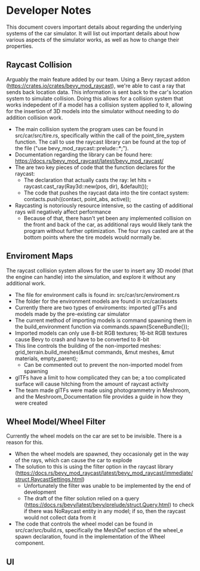 # Developer Notes

This document covers important details about regarding the underlying systems of the car simulator. It will list out important details about how various aspects of the simulator works, as well as how to change their properties.

## Raycast Collision

Arguably the main feature added by our team. Using a Bevy raycast addon (https://crates.io/crates/bevy_mod_raycast), we're able to cast a ray that sends back location data. This information is sent back to the car's location
system to simulate collision. Doing this allows for a collision system that works indepedent of if a model has a collision system applied to it, allowing for the insertion of 3D models into the simulator without needing to
do addition collision work.
-  The main collision system the program uses can be found in src/car/src/tire.rs, specifically within the call of the point_tire_system function. The call to use the raycast library can be found at the top of
the file ("use bevy_mod_raycast::prelude::*;").
- Documentation regarding the library can be found here: https://docs.rs/bevy_mod_raycast/latest/bevy_mod_raycast/
- The are two key pieces of code that the function declares for the raycast:
  - The declaration that actually casts the ray: let hits = raycast.cast_ray(Ray3d::new(pos, dir), &default());
  - The code that pushes the raycast data into the tire contact system: contacts.push((contact, point_abs, active));
- Raycasting is notoriously resource intensive, so the casting of additional rays will negatively affect performance
  - Because of that, there hasn't yet been any implemented collision on the front and back of the car, as additional rays would likely tank the program without further optimization. The four rays casted are at the bottom points where the tire models would normally be.   

## Enviroment Maps 
The raycast collision system allows for the user to insert any 3D model (that the engine can handle) into the simulation, and explore it without any additional work.
- The file for environment calls is found in: src/car/src/enviroment.rs
- The folder for the environment models are found in src/car/assets
- Currently there are two types of enviroments: imported glTFs and models made by the pre-existing car simulator
- The current method of importing models is command spawning them in the build_environment function via commands.spawn(SceneBundle{});
- Imported models can only use 8-bit RGB textures; 16-bit RGB textures cause Bevy to crash and have to be converted to 8-bit
- This line controls the building of the non-imported meshes: grid_terrain.build_meshes(&mut commands, &mut meshes, &mut materials, empty_parent);
  - Can be commented out to prevent the non-imported model from spawning
- glTFs have a limit to how complicated they can be; a too complicated surface will cause hitching from the amount of raycast activity
- The team made glTFs were made using photogrammetry in Meshroom, and the Meshroom_Documentation file provides a guide in how they were created

## Wheel Model/Wheel Filter
Currently the wheel models on the car are set to be invisible. There is a reason for this.
- When the wheel models are spawned, they occasionaly get in the way of the rays, which can cause the car to explode
- The solution to this is using the filter option in the raycast library (https://docs.rs/bevy_mod_raycast/latest/bevy_mod_raycast/immediate/struct.RaycastSettings.html)
  - Unfortunately the filter was unable to be implemented by the end of development
  - The draft of the filter solution relied on a query (https://docs.rs/bevy/latest/bevy/prelude/struct.Query.html) to check if there was NoRaycast entity in any model; if so, then the raycast would not collect data from it
- The code that controls the wheel model can be found in src/car/src/build.rs, specifically the MeshDef section of the wheel_e spawn declaration, found in the implementation of the Wheel component.

## UI
